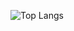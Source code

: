 ![Top Langs](https://github-readme-stats.vercel.app/api/top-langs/?username=destroy666x&layout=compact)
